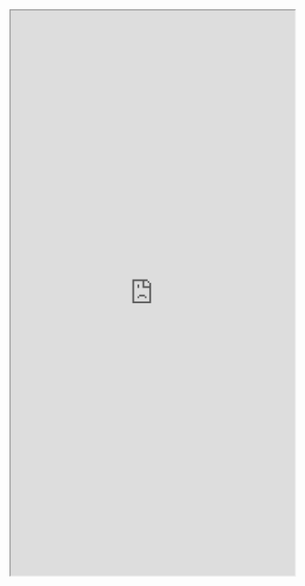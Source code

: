 <iframe src="https://nbviewer.jupyter.org/github/windmissing/programming_basics_for_ML/blob/master/jupyter/keras/layers/LSTM.ipynb" width="100%" height="1000"></iframe>